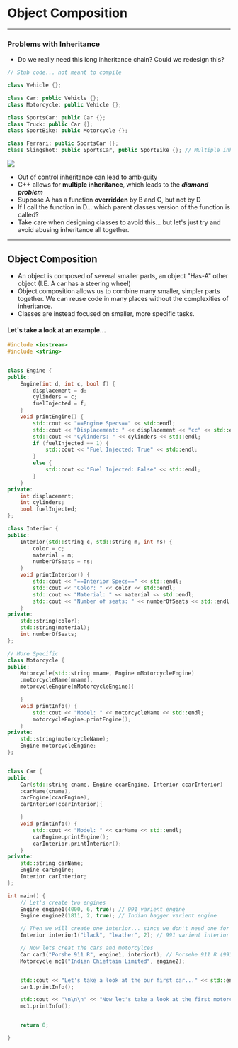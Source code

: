 # Object Composition

---

### Problems with Inheritance

* Do we really need this long inheritance chain? Could we redesign this?

```cpp
// Stub code... not meant to compile

class Vehicle {};

class Car: public Vehicle {};
class Motorcycle: public Vehicle {};

class SportsCar: public Car {};
class Truck: public Car {};
class SportBike: public Motorcycle {};

class Ferrari: public SportsCar {};
class Slingshot: public SportsCar, public SportBike {}; // Multiple inheritance
```

![](/assets/Diamond_inheritance.svg.png)

* Out of control inheritance can lead to ambiguity
* C++ allows for **multiple inheritance**, which leads to the ***diamond problem***
* Suppose A has a function **overridden** by B and C, but not by D
* If I call the function in D... which parent classes version of the function is called?
* Take care when designing classes to avoid this... but let's just try and avoid abusing inheritance all together. 

---

## Object Composition

* An object is composed of several smaller parts, an object "Has-A" other object \(I.E. A car has a steering wheel\)
* Object composition allows us to combine many smaller, simpler parts together. We can reuse code in many places without the complexities of inheritance. 
* Classes are instead focused on smaller, more specific tasks. 

#### Let's take a look at an example...

```cpp
#include <iostream>
#include <string>


class Engine {
public:
    Engine(int d, int c, bool f) {
        displacement = d;
        cylinders = c;
        fuelInjected = f;
    }
    void printEngine() {
        std::cout << "==Engine Specs==" << std::endl;
        std::cout << "Displacement: " << displacement << "cc" << std::endl;
        std::cout << "Cylinders: " << cylinders << std::endl;
        if (fuelInjected == 1) {
            std::cout << "Fuel Injected: True" << std::endl;
        }
        else {
            std::cout << "Fuel Injected: False" << std::endl;
        }
    }
private:
    int displacement;
    int cylinders;
    bool fuelInjected;
};

class Interior {
public:
    Interior(std::string c, std::string m, int ns) {
        color = c;
        material = m;
        numberOfSeats = ns;
    }
    void printInterior() {
        std::cout << "==Interior Specs==" << std::endl;
        std::cout << "Color: " << color << std::endl;
        std::cout << "Material: " << material << std::endl;
        std::cout << "Number of seats: " << numberOfSeats << std::endl;
    }
private:
    std::string(color);
    std::string(material);
    int numberOfSeats;
};

// More Specific
class Motorcycle {
public:
    Motorcycle(std::string mname, Engine mMotorcycleEngine)
    :motorcycleName(mname),
    motorcycleEngine(mMotorcycleEngine){

    }
    void printInfo() {
        std::cout << "Model: " << motorcycleName << std::endl;
        motorcycleEngine.printEngine();
    }
private:
    std::string(motorcycleName);
    Engine motorcycleEngine;
};


class Car {
public:
    Car(std::string cname, Engine ccarEngine, Interior ccarInterior) 
    :carName(cname),
    carEngine(ccarEngine),
    carInterior(ccarInterior){

    }
    void printInfo() {
        std::cout << "Model: " << carName << std::endl;
        carEngine.printEngine();
        carInterior.printInterior();
    }
private:
    std::string carName;
    Engine carEngine;
    Interior carInterior;
};

int main() {
    // Let's create two engines
    Engine engine1(4000, 6, true); // 991 varient engine
    Engine engine2(1811, 2, true); // Indian bagger varient engine

    // Then we will create one interior... since we don't need one for the motorcycle we are going to create
    Interior interior1("black", "leather", 2); // 991 varient interior

    // Now lets creat the cars and motorcylces
    Car car1("Porshe 911 R", engine1, interior1); // Porsehe 911 R (991 varient)
    Motorcycle mc1("Indian Chieftain Limited", engine2);


    std::cout << "Let's take a look at the our first car..." << std::endl;
    car1.printInfo();

    std::cout << "\n\n\n" << "Now let's take a look at the first motorcycle..." << std::endl;
    mc1.printInfo();


    return 0;

}
```



